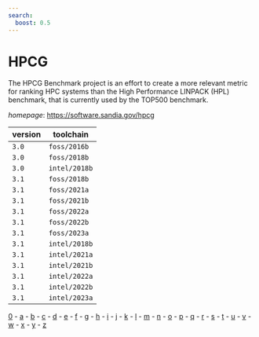 ```yaml
---
search:
  boost: 0.5
---
```

# HPCG

The HPCG Benchmark project is an effort to create a more relevant metric for ranking HPC systems than  the High Performance LINPACK (HPL) benchmark, that is currently used by the TOP500 benchmark.

*homepage*: <https://software.sandia.gov/hpcg>

version | toolchain
--------|----------
``3.0`` | ``foss/2016b``
``3.0`` | ``foss/2018b``
``3.0`` | ``intel/2018b``
``3.1`` | ``foss/2018b``
``3.1`` | ``foss/2021a``
``3.1`` | ``foss/2021b``
``3.1`` | ``foss/2022a``
``3.1`` | ``foss/2022b``
``3.1`` | ``foss/2023a``
``3.1`` | ``intel/2018b``
``3.1`` | ``intel/2021a``
``3.1`` | ``intel/2021b``
``3.1`` | ``intel/2022a``
``3.1`` | ``intel/2022b``
``3.1`` | ``intel/2023a``

[0](../0/index.md) - [a](../a/index.md) - [b](../b/index.md) - [c](../c/index.md) - [d](../d/index.md) - [e](../e/index.md) - [f](../f/index.md) - [g](../g/index.md) - [h](../h/index.md) - [i](../i/index.md) - [j](../j/index.md) - [k](../k/index.md) - [l](../l/index.md) - [m](../m/index.md) - [n](../n/index.md) - [o](../o/index.md) - [p](../p/index.md) - [q](../q/index.md) - [r](../r/index.md) - [s](../s/index.md) - [t](../t/index.md) - [u](../u/index.md) - [v](../v/index.md) - [w](../w/index.md) - [x](../x/index.md) - [y](../y/index.md) - [z](../z/index.md)

